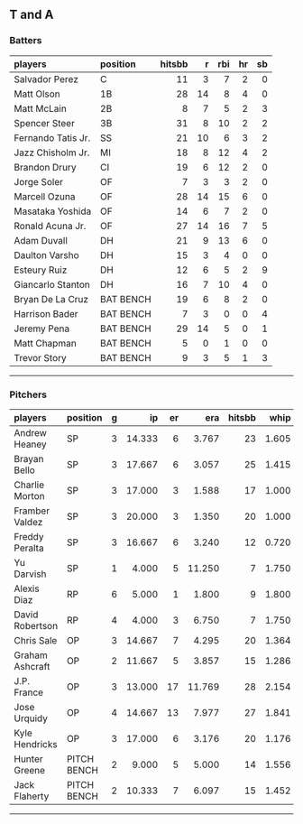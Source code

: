 ## T and A

### Batters

 
|players            |position  | hitsbb|  r| rbi| hr| sb| 
|:------------------|:---------|------:|--:|---:|--:|--:| 
|Salvador Perez     |C         |     11|  3|   7|  2|  0| 
|Matt Olson         |1B        |     28| 14|   8|  4|  0| 
|Matt McLain        |2B        |      8|  7|   5|  2|  3| 
|Spencer Steer      |3B        |     31|  8|  10|  2|  2| 
|Fernando Tatis Jr. |SS        |     21| 10|   6|  3|  2| 
|Jazz Chisholm Jr.  |MI        |     18|  8|  12|  4|  2| 
|Brandon Drury      |CI        |     19|  6|  12|  2|  0| 
|Jorge Soler        |OF        |      7|  3|   3|  2|  0| 
|Marcell Ozuna      |OF        |     28| 14|  15|  6|  0| 
|Masataka Yoshida   |OF        |     14|  6|   7|  2|  0| 
|Ronald Acuna Jr.   |OF        |     27| 14|  16|  7|  5| 
|Adam Duvall        |DH        |     21|  9|  13|  6|  0| 
|Daulton Varsho     |DH        |     15|  3|   4|  0|  0| 
|Esteury Ruiz       |DH        |     12|  6|   5|  2|  9| 
|Giancarlo Stanton  |DH        |     16|  7|  10|  4|  0| 
|Bryan De La Cruz   |BAT BENCH |     19|  6|   8|  2|  0| 
|Harrison Bader     |BAT BENCH |      7|  3|   0|  0|  4| 
|Jeremy Pena        |BAT BENCH |     29| 14|   5|  0|  1| 
|Matt Chapman       |BAT BENCH |      5|  0|   1|  0|  0| 
|Trevor Story       |BAT BENCH |      9|  3|   5|  1|  3| 


* * *

### Pitchers

 
|players         |position    |  g|     ip| er|    era| hitsbb|  whip| so|  w| sv| 
|:---------------|:-----------|--:|------:|--:|------:|------:|-----:|--:|--:|--:| 
|Andrew Heaney   |SP          |  3| 14.333|  6|  3.767|     23| 1.605| 13|  0|  0| 
|Brayan Bello    |SP          |  3| 17.667|  6|  3.057|     25| 1.415| 13|  2|  0| 
|Charlie Morton  |SP          |  3| 17.000|  3|  1.588|     17| 1.000| 22|  2|  0| 
|Framber Valdez  |SP          |  3| 20.000|  3|  1.350|     20| 1.000| 15|  2|  0| 
|Freddy Peralta  |SP          |  3| 16.667|  6|  3.240|     12| 0.720| 23|  1|  0| 
|Yu Darvish      |SP          |  1|  4.000|  5| 11.250|      7| 1.750|  3|  0|  0| 
|Alexis Diaz     |RP          |  6|  5.000|  1|  1.800|      9| 1.800|  4|  3|  1| 
|David Robertson |RP          |  4|  4.000|  3|  6.750|      7| 1.750|  6|  1|  0| 
|Chris Sale      |OP          |  3| 14.667|  7|  4.295|     20| 1.364| 20|  1|  0| 
|Graham Ashcraft |OP          |  2| 11.667|  5|  3.857|     15| 1.286| 11|  0|  0| 
|J.P. France     |OP          |  3| 13.000| 17| 11.769|     28| 2.154| 11|  1|  0| 
|Jose Urquidy    |OP          |  4| 14.667| 13|  7.977|     27| 1.841|  7|  0|  1| 
|Kyle Hendricks  |OP          |  3| 17.000|  6|  3.176|     20| 1.176| 15|  0|  0| 
|Hunter Greene   |PITCH BENCH |  2|  9.000|  5|  5.000|     14| 1.556| 10|  1|  0| 
|Jack Flaherty   |PITCH BENCH |  2| 10.333|  7|  6.097|     15| 1.452| 10|  0|  0| 


* * *


